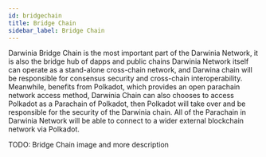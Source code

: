 ```yaml
---
id: bridgechain
title: Bridge Chain
sidebar_label: Bridge Chain
---
```


Darwinia Bridge Chain is the most important part of the Darwinia Network, it is also the bridge hub of dapps and public chains 
Darwinia Network itself can operate as a stand-alone cross-chain network, and Darwina chain will be responsible for consensus security and cross-chain interoperability. Meanwhile, benefits from Polkadot, which provides an open parachain network access method, Darwinia Chain can also chooses to access Polkadot as a Parachain of Polkadot, then Polkadot will take over and be responsible for the security of the Darwinia chain. All of the Parachain in Darwinia Network will be able to connect to a wider external blockchain network via Polkadot.

TODO: Bridge Chain image and more description
